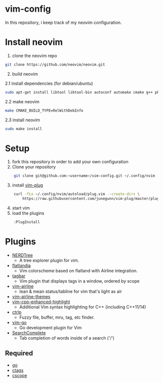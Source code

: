 # vim-config
In this repository, i keep track of my neovim configuration.

# Install neovim

1. clone the neovim repo

```bash
git clone https://github.com/neovim/neovim.git
```

2. build neovim

2.1 install dependencies (for debian/ubuntu)

```bash
sudo apt-get install libtool libtool-bin autoconf automake cmake g++ pkg-config unzip
```

2.2 make neovim

```bash
make CMAKE_BUILD_TYPE=RelWithDebInfo
```

2.3 install neovim

```bash
sudo make install
```

# Setup
1. fork this repository in order to add your own configuration
2. Clone your repository

```bash
    git clone git@github.com:<username>/vim-config.git ~/.config/nvim
```

3. install [vim-plug](https://github.com/junegunn/vim-plug)

```bash
    curl -fLo ~/.config/nvim/autoload/plug.vim --create-dirs \
        https://raw.githubusercontent.com/junegunn/vim-plug/master/plug.vim
```

4. start vim
5. load the plugins

```bash
    :PlugInstall
```

# Plugins
* [NERDTree](https://github.com/scrooloose/nerdtree)
  * A tree explorer plugin for vim.
* [flatlandia](https://github.com/jordwalke/flatlandia)
  * Vim colorscheme based on flatland with Airline integration.
* [tagbar](https://github.com/majutsushi/tagbar)
  * Vim plugin that displays tags in a window, ordered by scope
* [vim-airline](https://github.com/vim-airline/vim-airline)
  * lean & mean status/tabline for vim that's light as air
* [vim-airline-themes](https://github.com/vim-airline/vim-airline-themes)
* [vim-cpp-enhanced-highlight](https://github.com/octol/vim-cpp-enhanced-highlight)
  * Additional Vim syntax highlighting for C++ (including C++11/14)
* [ctrlp](https://github.com/ctrlpvim/ctrlp.vim)
  * Fuzzy file, buffer, mru, tag, etc finder.
* [vim-go](https://github.com/fatih/vim-go)
  * Go development plugin for Vim
* [SearchComplete](https://github.com/vim-scripts/SearchComplete)
  * Tab completion of words inside of a search ('/')

## Required
* [go](https://golang.org)
* [ctags](http://ctags.sourceforge.net)
* [cscope](http://cscope.sourceforge.net)

